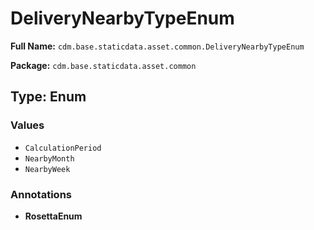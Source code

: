 # DeliveryNearbyTypeEnum

**Full Name:** `cdm.base.staticdata.asset.common.DeliveryNearbyTypeEnum`

**Package:** `cdm.base.staticdata.asset.common`

## Type: Enum

### Values

- `CalculationPeriod`
- `NearbyMonth`
- `NearbyWeek`
### Annotations

- **RosettaEnum**

